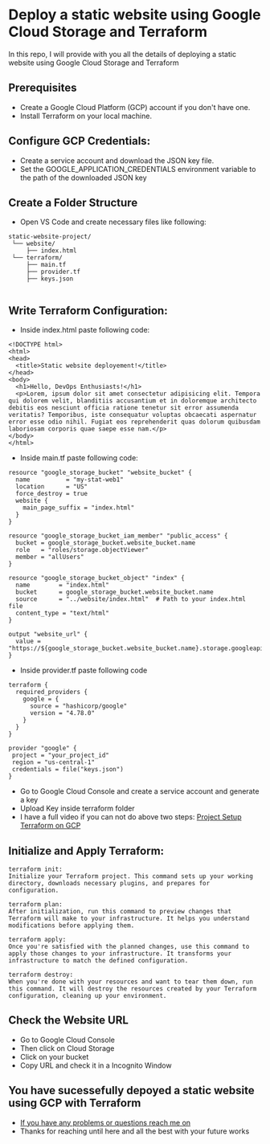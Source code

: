 # Deploy a static website using Google Cloud Storage and Terraform
In this repo, I will provide with you all the details of deploying a static website using Google Cloud Storage and Terraform

## Prerequisites

  * Create a Google Cloud Platform (GCP) account if you don't have one.
  * Install Terraform on your local machine.

## Configure GCP Credentials:

  * Create a service account and download the JSON key file.
  * Set the GOOGLE_APPLICATION_CREDENTIALS environment variable to the path of the downloaded JSON key

## Create a Folder Structure

  * Open VS Code and create necessary files like following:

   ```
static-website-project/
    └── website/
        ├── index.html
    └── terraform/
        ├── main.tf
        ├── provider.tf
        ├── keys.json
    
  ```

## Write Terraform Configuration:

  * Inside index.html paste following code:
  ```
  <!DOCTYPE html>
<html>
<head>
    <title>Static website deployement!</title>
</head>
<body>
    <h1>Hello, DevOps Enthusiasts!</h1>
    <p>Lorem, ipsum dolor sit amet consectetur adipisicing elit. Tempora qui dolorem velit, blanditiis accusantium et in doloremque architecto debitis eos nesciunt officia ratione tenetur sit error assumenda veritatis? Temporibus, iste consequatur voluptas obcaecati aspernatur error esse odio nihil. Fugiat eos reprehenderit quas dolorum quibusdam laboriosam corporis quae saepe esse nam.</p>
</body>
</html>
  ```

  * Inside main.tf paste following code:

```
resource "google_storage_bucket" "website_bucket" {
  name          = "my-stat-web1"
  location      = "US"
  force_destroy = true
  website {
    main_page_suffix = "index.html"
  }
}

resource "google_storage_bucket_iam_member" "public_access" {
  bucket = google_storage_bucket.website_bucket.name
  role   = "roles/storage.objectViewer"
  member = "allUsers"
}

resource "google_storage_bucket_object" "index" {
  name        = "index.html"
  bucket      = google_storage_bucket.website_bucket.name
  source      = "../website/index.html"  # Path to your index.html file
  content_type = "text/html"
}

output "website_url" {
  value = "https://${google_storage_bucket.website_bucket.name}.storage.googleapis.com"
}

```

  * Inside provider.tf paste following code

```
terraform {
  required_providers {
    google = {
      source = "hashicorp/google"
      version = "4.78.0"
    }
  }
}

provider "google" {
 project = "your_project_id"
 region = "us-central-1"
 credentials = file("keys.json")
}
```

  * Go to Google Cloud Console and create a service account and generate a key
  * Upload Key inside terraform folder
  * I have a full video if you can not do above two steps: [Project Setup Terraform on GCP](https://youtu.be/AaRmcE2YdFk)

## Initialize and Apply Terraform:

```
terraform init:
Initialize your Terraform project. This command sets up your working directory, downloads necessary plugins, and prepares for configuration.

terraform plan:
After initialization, run this command to preview changes that Terraform will make to your infrastructure. It helps you understand modifications before applying them.

terraform apply:
Once you're satisfied with the planned changes, use this command to apply those changes to your infrastructure. It transforms your infrastructure to match the defined configuration.

terraform destroy:
When you're done with your resources and want to tear them down, run this command. It will destroy the resources created by your Terraform configuration, cleaning up your environment.
```

## Check the Website URL
  * Go to Google Cloud Console
  * Then click on Cloud Storage
  * Click on your bucket
  * Copy URL and check it in a Incognito Window

## You have sucessefully depoyed a static website using GCP with Terraform

  * [If you have any problems or questions reach me on](https://linktr.ee/otabekinha)
  * Thanks for reaching until here and all the best with your future works
